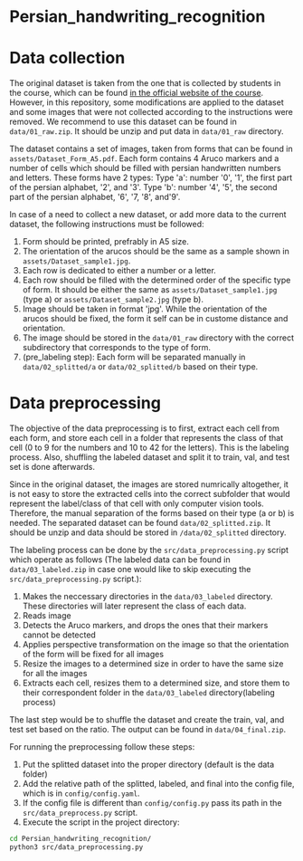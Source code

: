 # Persian_handwriting_recognition


# Data collection
The original dataset is taken from the one that is collected by students in the course, which can be found <a href='https://wp.kntu.ac.ir/nasihatkon/teaching/cvug/s2020/assets/files/project/Persian-digits-and-letter-raw.zip'>in the official website of the course</a>. However, in this repository, some modifications are applied to the dataset and some images that were not collected according to the instructions were removed. We recommend to use this dataset can be found in `data/01_raw.zip`. It should be unzip and put data in `data/01_raw` directory.

The dataset contains a set of images, taken from forms that can be found in `assets/Dataset_Form_A5.pdf`. Each form contains 4 Aruco markers and a number of cells which should be filled with persian handwritten numbers and letters. These forms have 2 types:
Type 'a': number '0', '1', the first part of the persian alphabet, '2', and '3'.
Type 'b': number '4', '5', the second part of the persian alphabet, '6', '7, '8', and'9'. 

In case of a need to collect a new dataset, or add more data to the current dataset, the following instructions must be followed:
1. Form should be printed, prefrably in A5 size.
2. The orientation of the arucos should be the same as a sample shown in `assets/Dataset_sample1.jpg`.
3. Each row is dedicated to either a number or a letter. 
4. Each row should be filled with the determined order of the specific type of form. It should be either the same as `assets/Dataset_sample1.jpg` (type a) or `assets/Dataset_sample2.jpg` (type b).
5. Image should be taken in format 'jpg'. While the orientation of the arucos should be fixed, the form it self can be in custome distance and orientation.
6. The image should be stored in the `data/01_raw` directory with the correct subdirectory that corresponds to the type of form.
7. (pre_labeling step): Each form will be separated manually in `data/02_splitted/a` or `data/02_splitted/b` based on their type. 
   
# Data preprocessing
The objective of the data preprocessing is to first, extract each cell from each form, and store each cell in a folder that represents the class of that cell (0 to 9 for the numbers and 10 to 42 for the letters). This is the labeling process. Also, shuffling the labeled dataset and split it to train, val, and test set is done afterwards.

Since in the original dataset, the images are stored numrically altogether, it is not easy to store the extracted cells into the correct subfolder that would represent the label/class of that cell with only computer vision tools. Therefore, the manual separation of the forms based on their type (a or b) is needed. The separated dataset can be found `data/02_splitted.zip`. It should be unzip and data should be stored in `/data/02_splitted` directory.

The labeling process can be done by the `src/data_preprocessing.py` script which operate as follows (The labeled data can be found in `data/03_labeled.zip` in case one would like to skip executing the `src/data_preprocessing.py` script.):
1. Makes the neccessary directories in the `data/03_labeled` directory. These directories will later represent the class of each data.
2. Reads image
3. Detects the Aruco markers, and drops the ones that their markers cannot be detected
4. Applies perspective transformation on the image so that the orientation of the form will be fixed for all images
5. Resize the images to a determined size in order to have the same size for all the images
6. Extracts each cell, resizes them to a determined size, and store them to their correspondent folder in the `data/03_labeled` directory(labeling process)

The last step would be to shuffle the dataset and create the train, val, and test set based on the ratio. The output can be found in `data/04_final.zip`.

For running the preprocessing follow these steps:
1. Put the splitted dataset into the proper directory (default is the data folder)
2. Add the relative path of the splitted, labeled, and final into the config file, which is in `config/config.yaml`.
3. If the config file is different than `config/config.py` pass its path in the `src/data_preprocess.py` script.
4. Execute the script in the project directory:
```bash
cd Persian_handwriting_recognition/
python3 src/data_preprocessing.py
```
